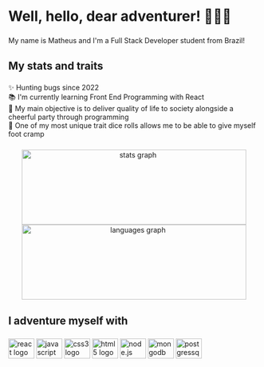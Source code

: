 <h1 align="left">Well, hello, dear adventurer! 👋🧙🏻‍</h1>

###

<p align="left">My name is Matheus and I'm a Full Stack Developer student from Brazil!</p>

###

<h2 align="left">My stats and traits</h2>

###

<p align="left">✨ Hunting bugs since 2022<br>📚 I'm currently learning Front End Programming with React<br>🎯 My main objective is to deliver quality of life to society alongside a cheerful party through programming<br>🎲 One of my most unique trait dice rolls allows me to be able to give myself foot cramp</p>

###

<div align="center">
  <img src="https://github-readme-stats.vercel.app/api?hide_title=true&hide_rank=false&show_icons=true&include_all_commits=true&count_private=true&disable_animations=false&theme=dracula&locale=en&hide_border=true&username=mmparadinha" height="150" width="450" alt="stats graph"  />
  <img src="https://github-readme-stats.vercel.app/api/top-langs?locale=en&hide_title=true&layout=compact&card_width=320&langs_count=5&theme=dracula&hide_border=true&username=mmparadinha" height="150" width="450" alt="languages graph"  />
</div>

###

<h2 align="left">I adventure myself with</h2>

###

<div align="left">
  <img src="https://cdn.jsdelivr.net/gh/devicons/devicon/icons/react/react-original.svg" height="40" width="52" alt="react logo"  />
  <img src="https://cdn.jsdelivr.net/gh/devicons/devicon/icons/javascript/javascript-plain.svg" height="40" width="52" alt="javascript logo"  />
  <img src="https://cdn.jsdelivr.net/gh/devicons/devicon/icons/css3/css3-original.svg" height="40" width="52" alt="css3 logo"  />
  <img src="https://cdn.jsdelivr.net/gh/devicons/devicon/icons/html5/html5-original.svg" height="40" width="52" alt="html5 logo"  />
  <img src="https://cdn.jsdelivr.net/gh/devicons/devicon/icons/nodejs/nodejs-original.svg" height="40" width="52" alt="node.js logo" />
  <img src="https://cdn.jsdelivr.net/gh/devicons/devicon/icons/mongodb/mongodb-original.svg" height="40" width="52" alt="mongodb logo" />
  <img src="https://cdn.jsdelivr.net/gh/devicons/devicon/icons/postgresql/postgresql-original.svg" height="40" width="52" alt="postgressql logo" />       
</div>

###

<!--
**mmparadinha/mmparadinha** is a ✨ _special_ ✨ repository because its `README.md` (this file) appears on your GitHub profile.

Here are some ideas to get you started:

- 🔭 I’m currently working on ...
- 🌱 I’m currently learning ...
- 👯 I’m looking to collaborate on ...
- 🤔 I’m looking for help with ...
- 💬 Ask me about ...
- 📫 How to reach me: ...
- 😄 Pronouns: ...
- ⚡ Fun fact: ...
-->
